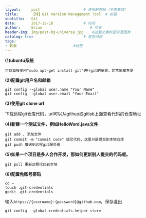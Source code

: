 ```yaml
---
layout:     post                    # 使用的布局（不需要改）
title:      【转】Git Version Management Tool  # 标题 
subtitle:   Git
date:       2017-12-18              # 时间
author:     Brian                      # 作者
header-img: img/post-bg-universe.jpg    #这篇文章标题背景图片
catalog: true                       # 是否归档
tags:       
- 转载                          #标签
---
```


**(1)ubuntu系统**
```
可以直接使用"sudo apt-get install git"进行git的安装，非常简单方便     
```

**(2)配置git用户名和邮箱** 
```
git config --global user.name "Your Name"    
git config --global user.email "Your Email"    
```

**(3)使用git clone url**

下载远程git仓库代码，url可以从githup或gitlab上面查看代码的仓库地址    



**(4)新建一个测试文件，例如HelloWord.java文件**  
```
git add . 添加文件       
git commit -m "commit code" 提交代码，这里只是提交到本地仓库     
git push 推送到远程git服务器   
```

**(5)如果一个项目是多人合作开发，那如何更新别人提交的代码呢。**  

```
git pull 更新远程代码到本地 
```

**(6)配置免账号密码**

```
cd ~
touch .git-credentials
gedit .git-credentials
```

输入``https://{username}:{password}@github.com``，保存退出

```
git config --global credentials.helper store
```

